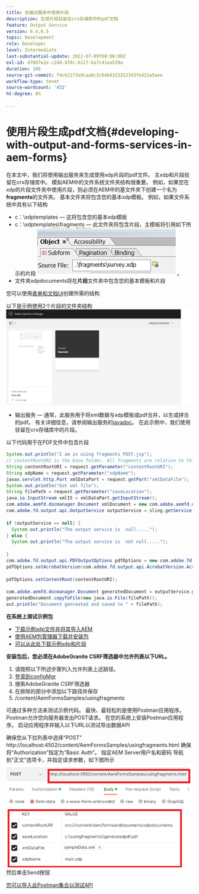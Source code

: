 ```yaml
---
title: 在输出服务中使用片段
description: 生成片段驻留在crx存储库中的pdf文档
feature: Output Service
version: 6.4,6.5
topic: Development
role: Developer
level: Intermediate
last-substantial-update: 2022-07-09T00:00:00Z
exl-id: d7887e2e-c2d4-4f0c-b117-ba7c41ea539a
duration: 106
source-git-commit: f4c621f3a9caa8c2c64b8323312343fe421a5aee
workflow-type: tm+mt
source-wordcount: '432'
ht-degree: 0%

---
```


# 使用片段生成pdf文档{#developing-with-output-and-forms-services-in-aem-forms}


在本文中，我们将使用输出服务来生成使用xdp片段的pdf文件。 主xdp和片段驻留在crx存储库中。 模拟AEM中的文件系统文件夹结构很重要。 例如，如果您在xdp的片段文件夹中使用片段，则必须在AEM中的基文件夹下创建一个名为&#x200B;**fragments**&#x200B;的文件夹。 基本文件夹将包含您的基本xdp模板。 例如，如果文件系统中具有以下结构
* c：\xdptemplates — 这将包含您的基本xdp模板
* c：\xdptemplates\fragments — 此文件夹将包含片段，主模板将引用如下所示的片段
  ![fragment-xdp](assets/survey-fragment.png)。
* 文件夹xdpdocuments将在&#x200B;**片段**&#x200B;文件夹中包含您的基本模板和片段

您可以使用[表单和文档UI](http://localhost:4502/aem/forms.html/content/dam/formsanddocuments)创建所需的结构

以下是示例使用2个片段的文件夹结构
![表单&amp;文档](assets/fragment-folder-structure-ui.png)


* 输出服务 — 通常，此服务用于将xml数据与xdp模板或pdf合并，以生成拼合的pdf。 有关详细信息，请参阅输出服务的[javadoc](https://helpx.adobe.com/experience-manager/6-5/forms/javadocs/index.html?com/adobe/fd/output/api/OutputService.html)。 在此示例中，我们使用驻留在crx存储库中的片段。


以下代码用于在PDF文件中包含片段

```java
System.out.println("I am in using fragments POST.jsp");
// contentRootURI is the base folder. All fragments are relative to this folder
String contentRootURI = request.getParameter("contentRootURI");
String xdpName = request.getParameter("xdpName");
javax.servlet.http.Part xmlDataPart = request.getPart("xmlDataFile");
System.out.println("Got xml file");
String filePath = request.getParameter("saveLocation");
java.io.InputStream xmlIS = xmlDataPart.getInputStream();
com.adobe.aemfd.docmanager.Document xmlDocument = new com.adobe.aemfd.docmanager.Document(xmlIS);
com.adobe.fd.output.api.OutputService outputService = sling.getService(com.adobe.fd.output.api.OutputService.class);

if (outputService == null) {
  System.out.println("The output service is  null.....");
} else {
  System.out.println("The output service is  not null.....");

}
com.adobe.fd.output.api.PDFOutputOptions pdfOptions = new com.adobe.fd.output.api.PDFOutputOptions();
pdfOptions.setAcrobatVersion(com.adobe.fd.output.api.AcrobatVersion.Acrobat_11);

pdfOptions.setContentRoot(contentRootURI);

com.adobe.aemfd.docmanager.Document generatedDocument = outputService.generatePDFOutput(xdpName, xmlDocument, pdfOptions);
generatedDocument.copyToFile(new java.io.File(filePath));
out.println("Document genreated and saved to " + filePath);
```

**在系统上测试示例包**

* [下载示例xdp文件并将其导入AEM](assets/xdp-templates-fragments.zip)
* [使用AEM包管理器下载并安装包](assets/using-fragments-assets.zip)
* [可以从此处下载示例xdp和片段](assets/xdptemplates.zip)

**安装包后，您必须在AdobeGranite CSRF筛选器中允许列表以下URL。**

1. 请按照以下所述步骤列入允许列表上述路径。
1. [登录到configMgr](http://localhost:4502/system/console/configMgr)
1. 搜索AdobeGranite CSRF筛选器
1. 在排除的部分中添加以下路径并保存
1. /content/AemFormsSamples/usingfragments

可通过多种方法来测试示例代码。 最快、最轻松的是使用Postman应用程序。 Postman允许您向服务器发出POST请求。 在您的系统上安装Postman应用程序。
启动应用程序并输入以下URL以测试导出数据API

确保您从下拉列表中选择“POST”
http://localhost:4502/content/AemFormsSamples/usingfragments.html
确保将“Authorization”指定为“Basic Auth”。 指定AEM Server用户名和密码
导航到“正文”选项卡，并指定请求参数，如下图所示
![导出](assets/using-fragment-postman.png)
然后单击Send按钮

[您可以导入此Postman集合以测试API](assets/usingfragments.postman_collection.json)
